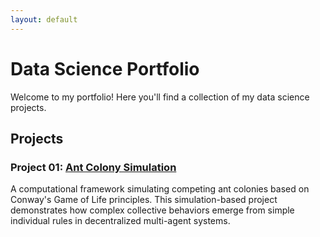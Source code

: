 ```yaml
---
layout: default
---
```

   
# Data Science Portfolio
Welcome to my portfolio! Here you'll find a collection of my data science projects.
   
## Projects
   
### Project 01: [Ant Colony Simulation](projects/ant-colony-simulation.md)
A computational framework simulating competing ant colonies based on Conway's Game of Life principles. This simulation-based project demonstrates how complex collective behaviors emerge from simple individual rules in decentralized multi-agent systems.
